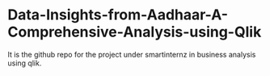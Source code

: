 # Data-Insights-from-Aadhaar-A-Comprehensive-Analysis-using-Qlik
It is the github repo for the project under smartinternz in business analysis using qlik.
